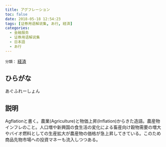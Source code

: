```yaml
---
title: アグフレーション
toc: false
date: 2018-05-18 12:54:23
tags: [证券用语解说集, あ行, 経済]
categories:
  - 金融服务
  - 证券用语解说集
  - 日本語
  - あ行
---
```


`分類：` [経済](/tags/経済/)

## ひらがな

あぐふれーしょん

## 説明

Agflationと書く。農業(Agriculture)と物価上昇(Inflation)からきた造語。農産物インフレのこと。人口増や新興国の食生活の変化による畜産向け穀物需要の増大やバイオ燃料としての生産拡大が農産物の価格が急上昇してきている。このため商品先物市場への投資マネーも流入しつつある。
